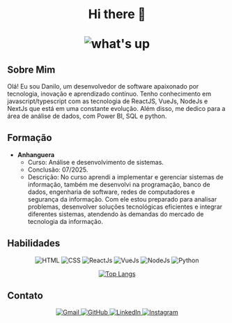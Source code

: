 <h1 align="center">Hi there 👋 </br></br>
    <img src="https://i.giphy.com/media/v1.Y2lkPTc5MGI3NjExZXZuOHRzeXNlZTA0Z2lrYXQ4cDZ5cnR5eGs2cHI3Z2N1bmU4ZmJycCZlcD12MV9pbnRlcm5hbF9naWZfYnlfaWQmY3Q9Zw/xT9IgG50Fb7Mi0prBC/giphy.gif" alt="what's up"/>
</h1>



<h2>Sobre Mim</h2>

<p>Olá! Eu sou Danilo, um desenvolvedor de software apaixonado por tecnologia, inovação e aprendizado contínuo. Tenho conhecimento em javascript/typescript com as tecnologia de ReactJS, VueJs, NodeJs e NextJs que está em uma constante evolução. Além disso, me dedico para a área de análise de dados, com Power BI, SQL e python.</p>

<h2>Formação</h2>

<ul>
  <li>
    <strong>Anhanguera</strong>
    <ul>
      <li>Curso: Análise e desenvolvimento de sistemas.</li>
      <li>Conclusão: 07/2025.</li>
      <li>Descrição: No curso aprendi a implementar e gerenciar sistemas de informação, também me desenvolvi na programação, banco de dados, engenharia de software, redes de computadores e segurança da informação. Com ele estou preparado para analisar problemas, desenvolver soluções tecnológicas eficientes e integrar diferentes sistemas, atendendo às demandas do mercado de tecnologia da informação.</li>
    </ul>
  </li>
</ul>

<h2>Habilidades</h2>

<p align="center">
  <img src="https://img.icons8.com/?size=100&id=20909&format=png&color=000000" alt="HTML" />
  <img src="https://img.icons8.com/?size=100&id=7gdY5qNXaKC0&format=png&color=000000" alt="CSS" />
  <img src="https://img.icons8.com/?size=100&id=wPohyHO_qO1a&format=png&color=000000" alt="ReactJs" />
  <img src="https://img.icons8.com/?size=100&id=rY6agKizO9eb&format=png&color=000000" alt="VueJs" />
  <img src="https://img.icons8.com/?size=100&id=hsPbhkOH4FMe&format=png&color=000000" alt="NodeJs" />
  <img src="https://img.icons8.com/?size=100&id=13441&format=png&color=000000" alt="Python" />
</p>

<p align="center">
  <a href="https://github.com/Danilofersilvaa">
    <img src="https://github-readme-stats.vercel.app/api/top-langs/?username=Danilofersilvaa&layout=compact&theme=gruvbox" alt="Top Langs" />
  </a>
</p>

<h2>Contato</h2>

<p align="center">
  <a href="mailto:danilofernandessilva98@gmail.com">
    <img src="https://img.shields.io/badge/Gmail-D14836?style=for-the-badge&logo=gmail&logoColor=white" alt="Gmail" />
  </a>
  <a href="https://github.com/Danilofersilvaa">
    <img src="https://img.shields.io/badge/GitHub-100000?style=for-the-badge&logo=github&logoColor=white" alt="GitHub" />
  </a>
  <a href="https://www.linkedin.com/in/danilo-fernandes-silva-481689254/">
    <img src="https://img.shields.io/badge/LinkedIn-0077B5?style=for-the-badge&logo=linkedin&logoColor=white" alt="LinkedIn" />
  </a>
  <a href="https://www.instagram.com/danilofersilvaa/">
    <img src="https://img.shields.io/badge/Instagram-E4405F?style=for-the-badge&logo=instagram&logoColor=white" alt="Instagram" />
  </a>
</p>
